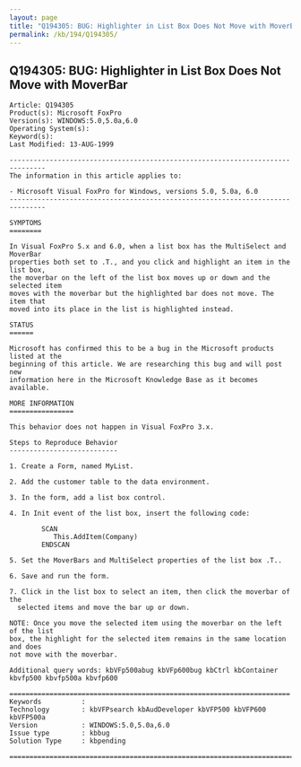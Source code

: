 ```yaml
---
layout: page
title: "Q194305: BUG: Highlighter in List Box Does Not Move with MoverBar"
permalink: /kb/194/Q194305/
---
```


## Q194305: BUG: Highlighter in List Box Does Not Move with MoverBar

	Article: Q194305
	Product(s): Microsoft FoxPro
	Version(s): WINDOWS:5.0,5.0a,6.0
	Operating System(s): 
	Keyword(s): 
	Last Modified: 13-AUG-1999
	
	-------------------------------------------------------------------------------
	The information in this article applies to:
	
	- Microsoft Visual FoxPro for Windows, versions 5.0, 5.0a, 6.0 
	-------------------------------------------------------------------------------
	
	SYMPTOMS
	========
	
	In Visual FoxPro 5.x and 6.0, when a list box has the MultiSelect and MoverBar
	properties both set to .T., and you click and highlight an item in the list box,
	the moverbar on the left of the list box moves up or down and the selected item
	moves with the moverbar but the highlighted bar does not move. The item that
	moved into its place in the list is highlighted instead.
	
	STATUS
	======
	
	Microsoft has confirmed this to be a bug in the Microsoft products listed at the
	beginning of this article. We are researching this bug and will post new
	information here in the Microsoft Knowledge Base as it becomes available.
	
	MORE INFORMATION
	================
	
	This behavior does not happen in Visual FoxPro 3.x.
	
	Steps to Reproduce Behavior
	---------------------------
	
	1. Create a Form, named MyList.
	
	2. Add the customer table to the data environment.
	
	3. In the form, add a list box control.
	
	4. In Init event of the list box, insert the following code:
	
	        SCAN
	           This.AddItem(Company)
	        ENDSCAN
	
	5. Set the MoverBars and MultiSelect properties of the list box .T..
	
	6. Save and run the form.
	
	7. Click in the list box to select an item, then click the moverbar of the
	  selected items and move the bar up or down.
	
	NOTE: Once you move the selected item using the moverbar on the left of the list
	box, the highlight for the selected item remains in the same location and does
	not move with the moverbar.
	
	Additional query words: kbVFp500abug kbVFp600bug kbCtrl kbContainer kbvfp500 kbvfp500a kbvfp600
	
	======================================================================
	Keywords          :  
	Technology        : kbVFPsearch kbAudDeveloper kbVFP500 kbVFP600 kbVFP500a
	Version           : WINDOWS:5.0,5.0a,6.0
	Issue type        : kbbug
	Solution Type     : kbpending
	
	=============================================================================
	
